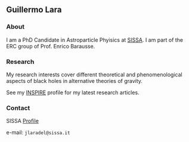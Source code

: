 ## Guillermo Lara

### About

I am a PhD Candidate in Astroparticle Phyisics at [SISSA](https://www.sissa.it/). I am part of the ERC group of Prof. Enrico Barausse.

### Research

My research interests cover different theoretical and phenomenological aspects of black holes in alternative theories of gravity.

See my [INSPIRE](https://inspirehep.net/authors/1926104) profile for my latest research articles.

### Contact

SISSA [Profile](https://www.sissa.it/app/members.php?ID=8902)

e-mail: `jlaradel@sissa.it`

